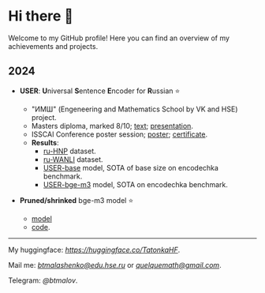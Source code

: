 # Hi there 👋

Welcome to my GitHub profile! Here you can find an overview of my achievements and projects.

## 2024

- **USER**: **U**niversal **S**entence **E**ncoder for **R**ussian ⭐️
  - "ИМШ" (Engeneering and Mathematics School by VK and HSE) project.
  - Masters diploma, marked 8/10; [text](https://github.com/BlessedTatonka/Pet-Projects/blob/main/Universal%20Sentence%20Encoder%20for%20Russian/files/ВКР_USER.pdf); [presentation](https://github.com/BlessedTatonka/Pet-Projects/blob/main/Universal%20Sentence%20Encoder%20for%20Russian/files/ВКР_%20USER_presentation.pdf).
  - ISSCAI Conference poster session; [poster](https://github.com/BlessedTatonka/Pet-Projects/blob/main/Universal%20Sentence%20Encoder%20for%20Russian/files/ISSCAI_USER_poster.jpg); [certificate](https://github.com/BlessedTatonka/Pet-Projects/blob/main/Universal%20Sentence%20Encoder%20for%20Russian/files/ISSCAI_certificate.jpg).
  - **Results**:
    - [ru-HNP](https://huggingface.co/datasets/deepvk/ru-HNP) dataset.
    - [ru-WANLI](https://huggingface.co/datasets/deepvk/ru-WANLI) dataset.
    - [USER-base](https://huggingface.co/deepvk/USER-base) model, SOTA of base size on encodechka benchmark.
    - [USER-bge-m3](https://huggingface.co/deepvk/USER-bge-m3) model, SOTA  on encodechka benchmark.

- **Pruned/shrinked** bge-m3 model ⭐️
  - [model](https://huggingface.co/TatonkaHF/bge-m3_en_ru)
  - [code](https://github.com/BlessedTatonka/Pet-Projects/tree/main/huggingface/bge-m3-shrinking).

---

My huggingface: *https://huggingface.co/TatonkaHF*.

Mail me: *btmalashenko@edu.hse.ru* or *quelquemath@gmail.com*.

Telegram: *@btmalov*.


<!--
**BlessedTatonka/BlessedTatonka** is a ✨ _special_ ✨ repository because its `README.md` (this file) appears on your GitHub profile.

Here are some ideas to get you started:

- 🔭 I’m currently working on ...
- 🌱 I’m currently learning ...
- 👯 I’m looking to collaborate on ...
- 🤔 I’m looking for help with ...
- 💬 Ask me about ...
- 📫 How to reach me: ...
- 😄 Pronouns: ...
- ⚡ Fun fact: ...
-->
